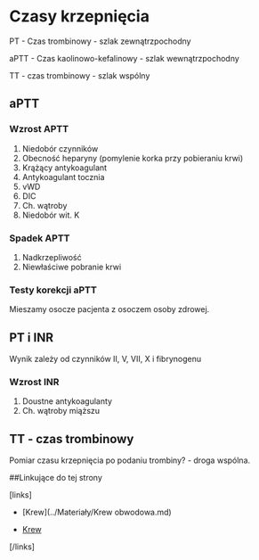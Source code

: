 # Czasy krzepnięcia

PT - Czas trombinowy - szlak zewnątrzpochodny

aPTT - Czas kaolinowo-kefalinowy - szlak wewnątrzpochodny

TT - czas trombinowy - szlak wspólny



## aPTT

### Wzrost APTT

1. Niedobór czynników
2. Obecność heparyny (pomylenie korka przy pobieraniu krwi)
3. Krążący antykoagulant
4. Antykoagulant tocznia
5. vWD
6. DIC
7. Ch. wątroby
8. Niedobór wit. K



### Spadek APTT

1. Nadkrzepliwość
2. Niewłaściwe pobranie krwi



### Testy korekcji aPTT

Mieszamy osocze pacjenta z osoczem osoby zdrowej.



## PT i INR

Wynik zależy od czynników II, V, VII, X i fibrynogenu



### Wzrost INR

1. Doustne antykoagulanty
2. Ch. wątroby miąższu



## TT - czas trombinowy

Pomiar czasu krzepnięcia po podaniu trombiny? - droga wspólna.




##Linkujące do tej strony

[links]

- [Krew](../Materiały/Krew obwodowa.md)

- [Krew](../Materiały/Krew.md)


[/links]











